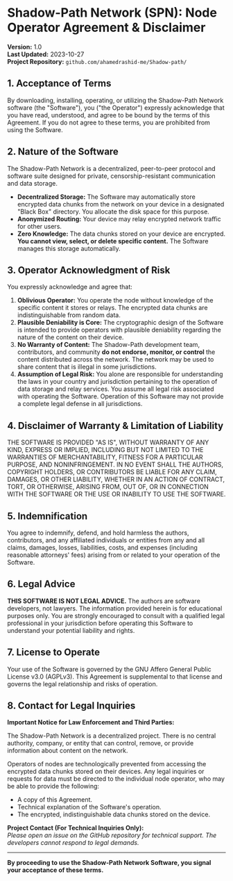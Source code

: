 
# **Shadow-Path Network (SPN): Node Operator Agreement & Disclaimer**

**Version:** 1.0  
**Last Updated:** 2023-10-27  
**Project Repository:** `github.com/ahamedrashid-me/Shadow-path/`

## **1. Acceptance of Terms**

By downloading, installing, operating, or utilizing the Shadow-Path Network software (the "Software"), you ("the Operator") expressly acknowledge that you have read, understood, and agree to be bound by the terms of this Agreement. If you do not agree to these terms, you are prohibited from using the Software.

## **2. Nature of the Software**

The Shadow-Path Network is a decentralized, peer-to-peer protocol and software suite designed for private, censorship-resistant communication and data storage.

*   **Decentralized Storage:** The Software may automatically store encrypted data chunks from the network on your device in a designated "Black Box" directory. You allocate the disk space for this purpose.
*   **Anonymized Routing:** Your device may relay encrypted network traffic for other users.
*   **Zero Knowledge:** The data chunks stored on your device are encrypted. **You cannot view, select, or delete specific content.** The Software manages this storage automatically.

## **3. Operator Acknowledgment of Risk**

You expressly acknowledge and agree that:

1.  **Oblivious Operator:** You operate the node without knowledge of the specific content it stores or relays. The encrypted data chunks are indistinguishable from random data.
2.  **Plausible Deniability is Core:** The cryptographic design of the Software is intended to provide operators with plausible deniability regarding the nature of the content on their device.
3.  **No Warranty of Content:** The Shadow-Path development team, contributors, and community **do not endorse, monitor, or control** the content distributed across the network. The network may be used to share content that is illegal in some jurisdictions.
4.  **Assumption of Legal Risk:** You alone are responsible for understanding the laws in your country and jurisdiction pertaining to the operation of data storage and relay services. You assume all legal risk associated with operating the Software. Operation of this Software may not provide a complete legal defense in all jurisdictions.

## **4. Disclaimer of Warranty & Limitation of Liability**

THE SOFTWARE IS PROVIDED "AS IS", WITHOUT WARRANTY OF ANY KIND, EXPRESS OR IMPLIED, INCLUDING BUT NOT LIMITED TO THE WARRANTIES OF MERCHANTABILITY, FITNESS FOR A PARTICULAR PURPOSE, AND NONINFRINGEMENT. IN NO EVENT SHALL THE AUTHORS, COPYRIGHT HOLDERS, OR CONTRIBUTORS BE LIABLE FOR ANY CLAIM, DAMAGES, OR OTHER LIABILITY, WHETHER IN AN ACTION OF CONTRACT, TORT, OR OTHERWISE, ARISING FROM, OUT OF, OR IN CONNECTION WITH THE SOFTWARE OR THE USE OR INABILITY TO USE THE SOFTWARE.

## **5. Indemnification**

You agree to indemnify, defend, and hold harmless the authors, contributors, and any affiliated individuals or entities from any and all claims, damages, losses, liabilities, costs, and expenses (including reasonable attorneys' fees) arising from or related to your operation of the Software.

## **6. Legal Advice**

**THIS SOFTWARE IS NOT LEGAL ADVICE.** The authors are software developers, not lawyers. The information provided herein is for educational purposes only. You are strongly encouraged to consult with a qualified legal professional in your jurisdiction before operating this Software to understand your potential liability and rights.

## **7. License to Operate**

Your use of the Software is governed by the GNU Affero General Public License v3.0 (AGPLv3). This Agreement is supplemental to that license and governs the legal relationship and risks of operation.

## **8. Contact for Legal Inquiries**

**Important Notice for Law Enforcement and Third Parties:**

The Shadow-Path Network is a decentralized project. There is no central authority, company, or entity that can control, remove, or provide information about content on the network.

Operators of nodes are technologically prevented from accessing the encrypted data chunks stored on their devices. Any legal inquiries or requests for data must be directed to the individual node operator, who may be able to provide the following:
*   A copy of this Agreement.
*   Technical explanation of the Software's operation.
*   The encrypted, indistinguishable data chunks stored on the device.

**Project Contact (For Technical Inquiries Only):**  
*Please open an issue on the GitHub repository for technical support. The developers cannot respond to legal demands.*

---

**By proceeding to use the Shadow-Path Network Software, you signal your acceptance of these terms.**
